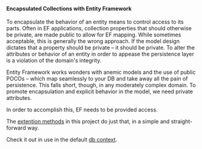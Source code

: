 
#### Encapsulated Collections with Entity Framework

To encapsulate the behavior of an entity means to control access to its parts. Often in EF applications, collection properties that should otherwise be private, are made public to allow for EF mapping. While sometimes acceptable, this is generally the wrong approach. If the model design dictates that a property should be private – it should be private. To alter the attributes or behavior of an entity in order to appease the persistence layer is a violation of the domain's integrity.

Entity Framework works wonders with anemic models and the use of public POCOs – which map seamlessly to your DB and take away all the pain of persistence. This falls short, though, in any moderately complex domain. To promote encapsulation and explicit behavior in the model, we need private attributes.

In order to accomplish this, EF needs to be provided access.

The <a href="https://github.com/markmillercc/EFEncapsulated/blob/master/EFEncapsulated/Extensions/EntityTypeConfigurationExtensions.cs" target="_blank">extention methods</a> in this project do just that, in a simple and straight-forward way.

Check it out in use in the default <a href="https://github.com/markmillercc/EFEncapsulated/blob/master/EFEncapsulated/DAL/Model1Context.cs" target="_blank">db context</a>.
